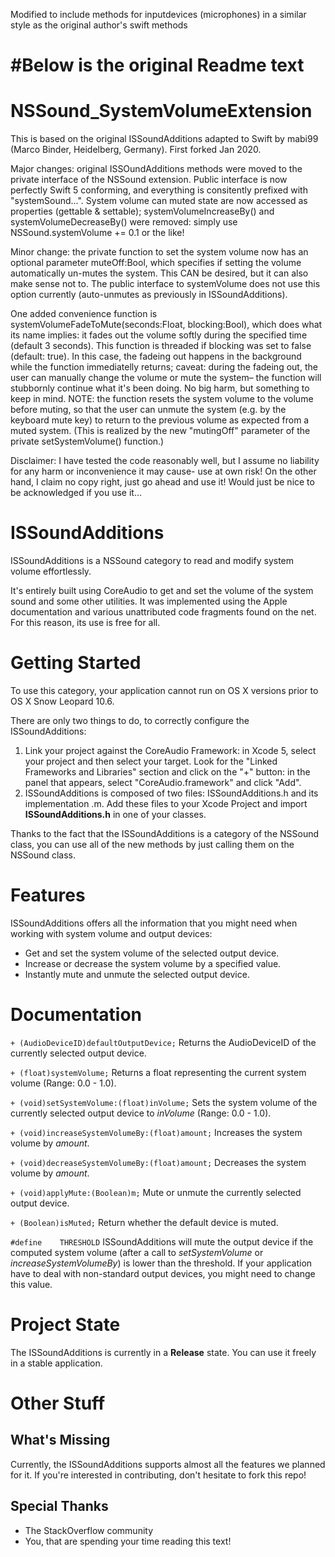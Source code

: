 Modified to include methods for inputdevices (microphones) in a similar style as the original author's swift methods


#Below is the original Readme text
===========
NSSound_SystemVolumeExtension
================
This is based on the original ISSoundAdditions adapted to Swift by mabi99 (Marco Binder, Heidelberg, Germany). First forked Jan 2020.

Major changes: original ISSOundAdditions methods were moved to the private interface of the NSSound extension. Public interface is now perfectly Swift 5 conforming, and everything is consitently prefixed with "systemSound...". System volume can muted state are now accessed as properties (gettable & settable); systemVolumeIncreaseBy() and systemVolumeDecreaseBy() were removed: simply use NSSound.systemVolume += 0.1 or the like!

Minor change: the private function to set the system volume now has an optional parameter muteOff:Bool, which specifies if setting the volume automatically un-mutes the system. This CAN be desired, but it can also make sense not to. The public interface to systemVolume does not use this option currently (auto-unmutes as previously in ISSoundAdditions).

One added convenience function is systemVolumeFadeToMute(seconds:Float, blocking:Bool), which does what its name implies: it fades out the volume softly during the specified time (default 3 seconds). This function is threaded if blocking was set to false (default: true). In this case, the fadeing out happens in the background while the function immediatelly returns; caveat: during the fadeing out, the user can manually change the volume or mute the system– the function will stubbornly continue what it's been doing. No big harm, but something to keep in mind. NOTE: the function resets the system volume to the volume before muting, so that the user can unmute the system (e.g. by the keyboard mute key) to return to the previous volume as expected from a muted system. (This is realized by the new "mutingOff" parameter of the private setSystemVolume() function.)

Disclaimer: I have tested the code reasonably well, but I assume no liability for any harm or inconvenience it may cause- use at own risk! On the other hand, I claim no copy right, just go ahead and use it! Would just be nice to be acknowledged if you use it...


ISSoundAdditions
================
ISSoundAdditions is a NSSound category to read and modify system volume effortlessly.

It's entirely built using CoreAudio to get and set the volume of the system sound and some other utilities.
It was implemented using the Apple documentation and various unattributed code fragments
found on the net. For this reason, its use is free for all.
 
Getting Started
=============
To use this category, your application cannot run on OS X versions prior to OS X Snow Leopard 10.6.

There are only two things to do, to correctly configure the ISSoundAdditions:

1. Link your project against the CoreAudio Framework: in Xcode 5, select your project and then select your target. Look for the "Linked Frameworks and Libraries" section and click on the "+" button: in the panel that appears, select "CoreAudio.framework" and click "Add".
2. ISSoundAdditions is composed of two files: ISSoundAdditions.h and its implementation .m. Add these files to your Xcode Project and import **ISSoundAdditions.h** in one of your classes.

Thanks to the fact that the ISSoundAdditions is a category of the NSSound class, you can use all of the new methods by just calling them on the NSSound class.

Features
=============
ISSoundAdditions offers all the information that you might need when working with system volume and output devices:

* Get and set the system volume of the selected output device.
* Increase or decrease the system volume by a specified value.
* Instantly mute and unmute the selected output device.

Documentation
=============

`+ (AudioDeviceID)defaultOutputDevice;`
Returns the AudioDeviceID of the currently selected output device.

`+ (float)systemVolume;`
Returns a float representing the current system volume (Range: 0.0 - 1.0).

`+ (void)setSystemVolume:(float)inVolume;`
Sets the system volume of the currently selected output device to *inVolume*  (Range: 0.0 - 1.0).

`+ (void)increaseSystemVolumeBy:(float)amount;`
Increases the system volume by *amount*.

`+ (void)decreaseSystemVolumeBy:(float)amount;`
Decreases the system volume by *amount*.

`+ (void)applyMute:(Boolean)m;`
Mute or unmute the currently selected output device.

`+ (Boolean)isMuted;`
Return whether the default device is muted.

`#define	THRESHOLD`
ISSoundAdditions will mute the output device if the computed system volume (after a call to *setSystemVolume* or *increaseSystemVolumeBy*) is lower than the threshold.
If your application have to deal with non-standard output devices, you might need to change this value.

Project State
=============
The ISSoundAdditions is currently in a **Release** state. You can use it freely in a stable application.

Other Stuff
=============

## What's Missing
Currently, the ISSoundAdditions supports almost all the features we planned for it. If you're interested in contributing, don't hesitate to fork this repo!

## Special Thanks
* The StackOverflow community
* You, that are spending your time reading this text!
